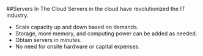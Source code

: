 ##Servers In The Cloud
Servers in the cloud have revolutionized the IT industry.

* Scale capacity up and down based on demands.
* Storage, more memory, and computing power can be added as needed.
* Obtain servers in minutes.
* No need for onsite hardware or capital expenses.